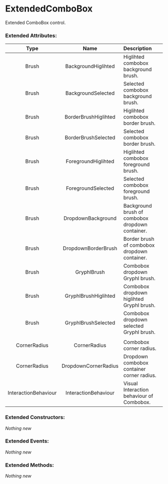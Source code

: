 # ExtendedComboBox

Extended ComboBox control.

### Extended Attributes:

| Type   | Name                 | Description |
|:------:|:--------------------:|:------------|
| Brush  | BackgroundHiglihted  | Higlihted combobox background brush. |
| Brush  | BackgroundSelected   | Selected combobox background brush. |
| Brush  | BorderBrushHiglihted | Higlihted combobox border brush. |
| Brush  | BorderBrushSelected  | Selected combobox border brush. |
| Brush  | ForegroundHiglihted  | Higlihted combobox foreground brush. |
| Brush  | ForegroundSelected   | Selected combobox foreground brush. |
| Brush  | DropdownBackground   | Background brush of combobox dropdown container. |
| Brush  | DropdownBorderBrush  | Border brush of combobox dropdown container. |
| Brush  | GryphlBrush          | Combobox dropdown Gryphl brush. |
| Brush  | GryphlBrushHiglihted | Combobox dropdown higlihted Gryphl brush. |
| Brush  | GryphlBrushSelected  | Combobox dropdown selected Gryphl brush. |
|||
| CornerRadius | CornerRadius   | Combobox corner radius. |
| CornerRadius | DropdownCornerRadius | Dropdown combobox container corner radius. |
| InteractionBehaviour | InteractionBehaviour | Visual Interaction behaviour of Combobox. | 

### Extended Constructors: 

*Nothing new*

### Extended Events: 

*Nothing new*

### Extended Methods: 

*Nothing new*
